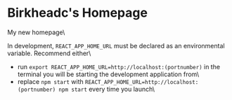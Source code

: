 # Birkheadc's Homepage

My new homepage\

In development, `REACT_APP_HOME_URL` must be declared as an environmental variable. Recommend either\
- run `export REACT_APP_HOME_URL=http://localhost:(portnumber)` in the terminal you will be starting the development application from\
- replace `npm start` with `REACT_APP_HOME_URL=http://localhost:(portnumber) npm start` every time you launch\